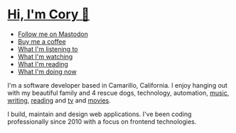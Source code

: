 # [Hi, I'm Cory 👋](https://coryd.dev)

- [Follow me on Mastodon](https://follow.coryd.dev/@cory)
- [Buy me a coffee](https://buymeacoffee.com/cory)
- [What I'm listening to](https://www.coryd.dev/music)
- [What I'm watching](https://www.coryd.dev/watching)
- [What I'm reading](https://www.coryd.dev/books)
- [What I'm doing now](https://www.coryd.dev/now)

I'm a software developer based in Camarillo, California. I enjoy hanging out with my beautiful family and 4 rescue dogs, technology, automation, [music](https://www.coryd.dev/music), [writing](https://www.coryd.dev/posts), [reading](https://www.coryd.dev/books) and [tv](https://www.coryd.dev/watching#tv) and [movies](https://www.coryd.dev/watching#movies).

I build, maintain and design web applications. I've been coding professionally since 2010 with a focus on frontend technologies.
